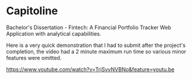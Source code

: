 # Capitoline
Bachelor's Dissertation - Fintech: A Financial Portfolio Tracker Web Application with analytical capabilities.

Here is a very quick demonstration that I had to submit after the project's completion,
the video had a 2 minute maximum run time so various minor features were omitted.

https://www.youtube.com/watch?v=TrjSvvNVBNo&feature=youtu.be
